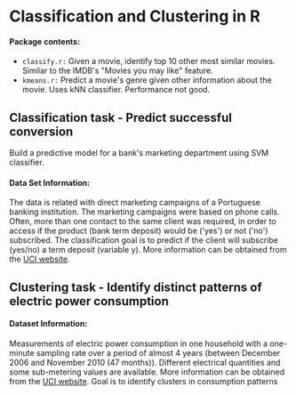 # Classification and Clustering in R

#### Package contents:
- `classify.r:` Given a movie, identify top 10 other most similar movies. Similar to the IMDB's "Movies you may like" feature. 
- `kmeans.r:` Predict a movie's genre given other information about the movie. Uses kNN classifier. Performance not good.

## Classification task - Predict successful conversion
Build a predictive model for a bank's marketing department using SVM classifier. 

#### Data Set Information:

The data is related with direct marketing campaigns of a Portuguese banking institution. The marketing campaigns were based on phone calls. Often, more than one contact to the same client was required, in order to access if the product (bank term deposit) would be ('yes') or not ('no') subscribed. 
The classification goal is to predict if the client will subscribe (yes/no) a term deposit (variable y).
More information can be obtained from the [UCI website](https://archive.ics.uci.edu/ml/datasets/Bank+Marketing).

## Clustering task - Identify distinct patterns of electric power consumption

#### Dataset Information: 

Measurements of electric power consumption in one household with a one-minute sampling rate over a period of almost 4 years (between December 2006 and November 2010 (47 months)). Different electrical quantities and some sub-metering values are available. More information can be obtained from the [UCI website](https://archive.ics.uci.edu/ml/datasets/Individual+household+electric+power+consumption).
Goal is to identify clusters in consumption patterns

